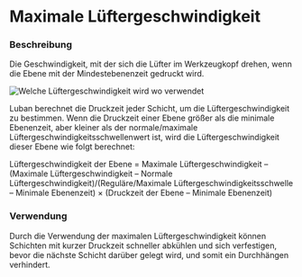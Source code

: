 Maximale Lüftergeschwindigkeit
====
### **Beschreibung**
Die Geschwindigkeit, mit der sich die Lüfter im Werkzeugkopf drehen, wenn die Ebene mit der Mindestebenenzeit gedruckt wird.

![Welche Lüftergeschwindigkeit wird wo verwendet](../images/cool_fan_speed.svg)

Luban berechnet die Druckzeit jeder Schicht, um die Lüftergeschwindigkeit zu bestimmen. Wenn die Druckzeit einer Ebene größer als die minimale Ebenenzeit, aber kleiner als der normale/maximale Lüftergeschwindigkeitsschwellenwert ist, wird die Lüftergeschwindigkeit dieser Ebene wie folgt berechnet:

Lüftergeschwindigkeit der Ebene = Maximale Lüftergeschwindigkeit – (Maximale Lüftergeschwindigkeit – Normale Lüftergeschwindigkeit)/(Reguläre/Maximale Lüftergeschwindigkeitsschwelle – Minimale Ebenenzeit) × (Druckzeit der Ebene – Minimale Ebenenzeit)

### **Verwendung**
Durch die Verwendung der maximalen Lüftergeschwindigkeit können Schichten mit kurzer Druckzeit schneller abkühlen und sich verfestigen, bevor die nächste Schicht darüber gelegt wird, und somit ein Durchhängen verhindert.